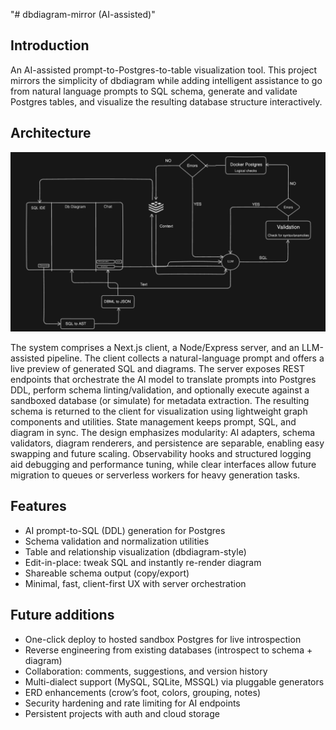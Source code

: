 "# dbdiagram-mirror (AI-assisted)"

## Introduction

An AI-assisted prompt-to-Postgres-to-table visualization tool. This project mirrors the simplicity of dbdiagram while adding intelligent assistance to go from natural language prompts to SQL schema, generate and validate Postgres tables, and visualize the resulting database structure interactively.

## Architecture

![Architecture](./architecture.png)

The system comprises a Next.js client, a Node/Express server, and an LLM-assisted pipeline. The client collects a natural-language prompt and offers a live preview of generated SQL and diagrams. The server exposes REST endpoints that orchestrate the AI model to translate prompts into Postgres DDL, perform schema linting/validation, and optionally execute against a sandboxed database (or simulate) for metadata extraction. The resulting schema is returned to the client for visualization using lightweight graph components and utilities. State management keeps prompt, SQL, and diagram in sync. The design emphasizes modularity: AI adapters, schema validators, diagram renderers, and persistence are separable, enabling easy swapping and future scaling. Observability hooks and structured logging aid debugging and performance tuning, while clear interfaces allow future migration to queues or serverless workers for heavy generation tasks.

## Features

- AI prompt-to-SQL (DDL) generation for Postgres
- Schema validation and normalization utilities
- Table and relationship visualization (dbdiagram-style)
- Edit-in-place: tweak SQL and instantly re-render diagram
- Shareable schema output (copy/export)
- Minimal, fast, client-first UX with server orchestration

## Future additions

- One-click deploy to hosted sandbox Postgres for live introspection
- Reverse engineering from existing databases (introspect to schema + diagram)
- Collaboration: comments, suggestions, and version history
- Multi-dialect support (MySQL, SQLite, MSSQL) via pluggable generators
- ERD enhancements (crow’s foot, colors, grouping, notes)
- Security hardening and rate limiting for AI endpoints
- Persistent projects with auth and cloud storage
